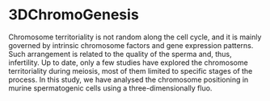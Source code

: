 # 3DChromoGenesis
Chromosome territoriality is not random along the cell cycle, and it is mainly governed by intrinsic chromosome factors and gene expression patterns. Such arrangement is related to the quality of the sperma and, thus, infertility. Up to date, only a few studies have explored the chromosome territoriality during meiosis, most of them limited to specific stages of the process.  In this study, we have analysed the chromosome positioning in murine spermatogenic cells using a three-dimensionally fluo.

